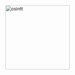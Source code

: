 <img width="200" height="200" align="left" src="https://tinypic.host/images/2024/07/29/osintpixel.png" alt="osintt">
